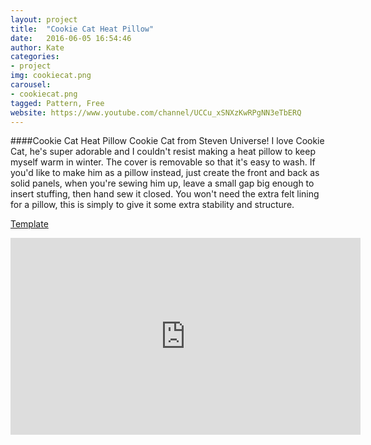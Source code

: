 ```yaml
---
layout: project
title:  "Cookie Cat Heat Pillow"
date:   2016-06-05 16:54:46
author: Kate
categories:
- project
img: cookiecat.png
carousel:
- cookiecat.png
tagged: Pattern, Free
website: https://www.youtube.com/channel/UCCu_xSNXzKwRPgNN3eTbERQ
---
```

####Cookie Cat Heat Pillow
Cookie Cat from Steven Universe! I love Cookie Cat, he's super adorable and I couldn't resist making a heat pillow to keep myself warm in winter. The cover is removable so that it's easy to wash. If you'd like to make him as a pillow instead, just create the front and back as solid panels, when you're sewing him up, leave a small gap big enough to insert stuffing, then hand sew it closed. You won't need the extra felt lining for a pillow, this is simply to give it some extra stability and structure.
<p><a href="http://orig10.deviantart.net/93c0/f/2016/276/9/8/cookie_cat_pattern_by_snugglefactory-dajtrai.pdf" class="btn btn-theme">Template</a></p>
<iframe width="560" height="315" src="https://www.youtube.com/embed/eXmHWzwe9jk" frameborder="0" allowfullscreen></iframe>

